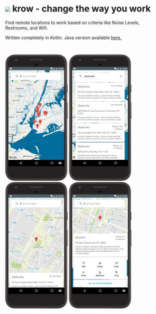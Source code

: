 <h1><img src="/app/src/main/res/mipmap-xhdpi/ic_launcher.png"></img>    krow - change the way you work</h1>

Find remote locations to work based on criteria like Noise Levels, Restrooms, and Wifi.

Written completely in Kotlin. Java version available [here.](https://github.com/trickedoutdavid/Krow)

<br>

<img src="/screenshots/a.png" width="200px"></img>
<img src="/screenshots/b.png" width="200px"></img>
<img src="/screenshots/d.png" width="200px"></img>
<img src="/screenshots/f.png" width="200px"></img>
